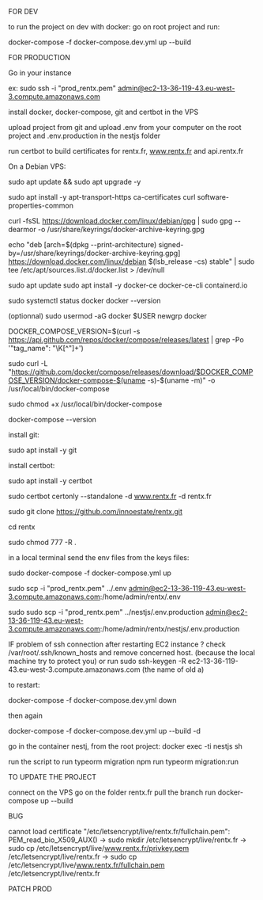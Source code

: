 FOR DEV

to run the project on dev with docker: 
go on root project and run: 

docker-compose -f docker-compose.dev.yml up --build


FOR PRODUCTION

Go in your instance

ex: sudo ssh -i "prod_rentx.pem" admin@ec2-13-36-119-43.eu-west-3.compute.amazonaws.com


install docker, docker-compose, git and certbot in the VPS

upload project from git and upload .env from your computer on the root project and .env.production in the nestjs folder

run certbot to build certificates for rentx.fr, www.rentx.fr and api.rentx.fr


On a Debian VPS: 

sudo apt update && sudo apt upgrade -y

sudo apt install -y apt-transport-https ca-certificates curl software-properties-common

curl -fsSL https://download.docker.com/linux/debian/gpg | sudo gpg --dearmor -o /usr/share/keyrings/docker-archive-keyring.gpg

echo "deb [arch=$(dpkg --print-architecture) signed-by=/usr/share/keyrings/docker-archive-keyring.gpg] https://download.docker.com/linux/debian $(lsb_release -cs) stable" | sudo tee /etc/apt/sources.list.d/docker.list > /dev/null

sudo apt update
sudo apt install -y docker-ce docker-ce-cli containerd.io

sudo systemctl status docker
docker --version

(optionnal)
sudo usermod -aG docker $USER
newgrp docker


DOCKER_COMPOSE_VERSION=$(curl -s https://api.github.com/repos/docker/compose/releases/latest | grep -Po '"tag_name": "\K[^"]+')

sudo curl -L "https://github.com/docker/compose/releases/download/$DOCKER_COMPOSE_VERSION/docker-compose-$(uname -s)-$(uname -m)" -o /usr/local/bin/docker-compose

sudo chmod +x /usr/local/bin/docker-compose

docker-compose --version


install git: 

sudo apt install -y git


install certbot: 

sudo apt install -y certbot

sudo certbot certonly --standalone -d www.rentx.fr -d rentx.fr 

sudo git clone https://github.com/innoestate/rentx.git


cd rentx

sudo chmod 777 -R .


in a local terminal send the env files from the keys files: 




sudo docker-compose -f docker-compose.yml up 

sudo scp -i "prod_rentx.pem" ../.env admin@ec2-13-36-119-43.eu-west-3.compute.amazonaws.com:/home/admin/rentx/.env

sudo sudo scp -i "prod_rentx.pem" ../nestjs/.env.production admin@ec2-13-36-119-43.eu-west-3.compute.amazonaws.com:/home/admin/rentx/nestjs/.env.production


IF problem of ssh connection after restarting EC2 instance ?
check /var/root/.ssh/known_hosts and remove concerned host. (because the local machine try to protect you)
or run sudo ssh-keygen -R ec2-13-36-119-43.eu-west-3.compute.amazonaws.com (the name of old a)


to restart: 

docker-compose -f docker-compose.dev.yml down

then again 

docker-compose -f docker-compose.dev.yml up --build -d


go in the container nestj, from the root project:
    docker exec -ti nestjs sh

run the script to run typeorm migration
    npm run typeorm migration:run


TO UPDATE THE PROJECT

connect on the VPS
go on the folder rentx.fr
pull the branch
run docker-compose up --build


BUG

cannot load certificate "/etc/letsencrypt/live/rentx.fr/fullchain.pem": PEM_read_bio_X509_AUX()
-> sudo mkdir /etc/letsencrypt/live/rentx.fr
-> sudo cp /etc/letsencrypt/live/www.rentx.fr/privkey.pem /etc/letsencrypt/live/rentx.fr
-> sudo cp /etc/letsencrypt/live/www.rentx.fr/fullchain.pem /etc/letsencrypt/live/rentx.fr



PATCH PROD

